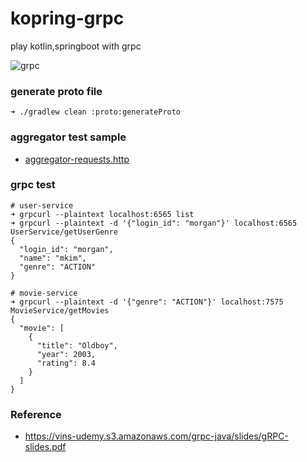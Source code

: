 # kopring-grpc

play kotlin,springboot with grpc

![grpc](https://user-images.githubusercontent.com/85666242/148385053-d7507707-3fbe-4a1c-8919-ce2518a35ca9.png)


### generate proto file

```
➜ ./gradlew clean :proto:generateProto
```

### aggregator test sample

- [aggregator-requests.http](./aggregator-service/src/main/resources/aggregator-requests.http)


### grpc test

```
# user-service
➜ grpcurl --plaintext localhost:6565 list
➜ grpcurl --plaintext -d '{"login_id": "morgan"}' localhost:6565 UserService/getUserGenre
{
  "login_id": "morgan",
  "name": "mkim",
  "genre": "ACTION"
}

# movie-service
➜ grpcurl --plaintext -d '{"genre": "ACTION"}' localhost:7575 MovieService/getMovies
{
  "movie": [
    {
      "title": "Oldboy",
      "year": 2003,
      "rating": 8.4
    }
  ]
}
```

### Reference

- https://vins-udemy.s3.amazonaws.com/grpc-java/slides/gRPC-slides.pdf
